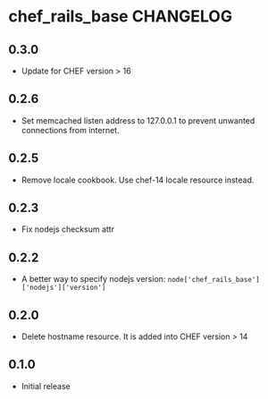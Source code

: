 chef_rails_base CHANGELOG
=====================

0.3.0
-----
- Update for CHEF version > 16

0.2.6
-----
- Set memcached listen address to 127.0.0.1 to prevent unwanted connections from internet.

0.2.5
-----
- Remove locale cookbook. Use chef-14 locale resource instead.

0.2.3
-----
- Fix nodejs checksum attr

0.2.2
-----
- A better way to specify nodejs version: `node['chef_rails_base']['nodejs']['version']`

0.2.0
-----
- Delete hostname resource. It is added into CHEF version > 14

0.1.0
-----
- Initial release
